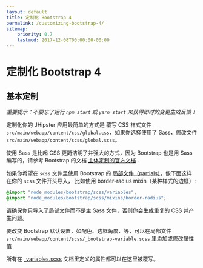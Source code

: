 ```yaml
---
layout: default
title: 定制化 Bootstrap 4
permalink: /customizing-bootstrap-4/
sitemap:
    priority: 0.7
    lastmod: 2017-12-08T00:00:00-00:00
---
```


# <i class="fa fa-css3"></i> 定制化 Bootstrap 4

## 基本定制

_重要提示：不要忘了运行 `npm start` 或 `yarn start` 来获得即时的变更生效反馈！_

定制化你的 JHipster 应用最简单的方式是
覆写 CSS 样式文件 `src/main/webapp/content/css/global.css`，如果你选择使用了 Sass，修改文件 `src/main/webapp/content/scss/global.scss`。

使用 Sass 是比起 CSS 更简洁明了并强大的方式，因为 Bootstrap 也是用 Sass 编写的，请参考 Bootstrap 的文档 [主体定制的官方文档](https://getbootstrap.com/docs/4.0/getting-started/theming/) .

如果你希望在 `scss` 文件里使用 Bootstrap 的 [局部文件（partials）](http://sass-lang.com/guide)，像下面这样在你的 `scss` 文件开头导入，
比如使用 border-radius mixin（某种样式的边框）:

```scss
@import "node_modules/bootstrap/scss/variables";
@import "node_modules/bootstrap/scss/mixins/border-radius";
```

请确保你只导入了局部文件而不是主 Sass 文件，否则你会生成重复的 CSS 并产生问题。

要改变 Bootstrap 默认设置，如配色、边框角度、等，可以在局部文件 `src/main/webapp/content/scss/_bootstrap-variable.scss` 里添加或修改属性值

所有在 [_variables.scss](https://github.com/twbs/bootstrap/blob/v4-dev/scss/_variables.scss) 文档里定义的属性都可以在这里被覆写。
